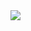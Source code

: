 <picture>
<source
  srcset="https://github-readme-stats.vercel.app/api?username=thinhpt264&show_icons=true&theme=dark"
  media="(prefers-color-scheme: dark)"
/>
<source
  srcset="https://github-readme-stats.vercel.app/api?username=thinhpt264&show_icons=true"
  media="(prefers-color-scheme: light), (prefers-color-scheme: no-preference)"
/>
<img src="https://github-readme-stats.vercel.app/api?username=thinhpt264&show_icons=true" />
</picture
